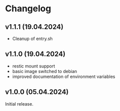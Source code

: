 # Changelog

## v1.1.1 (19.04.2024)

- Cleanup of entry.sh

## v1.1.0 (19.04.2024)

- restic mount support
- basic image switched to debian
- improved documentation of environment variables

## v1.0.0 (05.04.2024)

Initial release.
